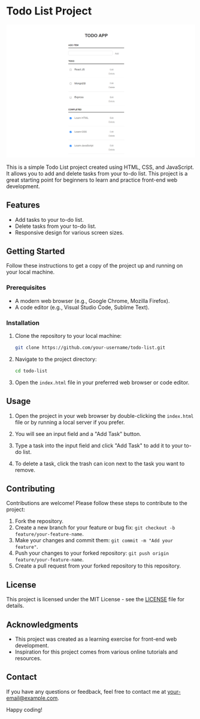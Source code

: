 # Todo List Project

![Todo List](todo.png)

This is a simple Todo List project created using HTML, CSS, and JavaScript. It allows you to add and delete tasks from your to-do list. This project is a great starting point for beginners to learn and practice front-end web development.

## Features

- Add tasks to your to-do list.
- Delete tasks from your to-do list.
- Responsive design for various screen sizes.

## Getting Started

Follow these instructions to get a copy of the project up and running on your local machine.

### Prerequisites

- A modern web browser (e.g., Google Chrome, Mozilla Firefox).
- A code editor (e.g., Visual Studio Code, Sublime Text).

### Installation

1. Clone the repository to your local machine:

   ```bash
   git clone https://github.com/your-username/todo-list.git
   ```

2. Navigate to the project directory:

   ```bash
   cd todo-list
   ```

3. Open the `index.html` file in your preferred web browser or code editor.

## Usage

1. Open the project in your web browser by double-clicking the `index.html` file or by running a local server if you prefer.

2. You will see an input field and a "Add Task" button.

3. Type a task into the input field and click "Add Task" to add it to your to-do list.

4. To delete a task, click the trash can icon next to the task you want to remove.

## Contributing

Contributions are welcome! Please follow these steps to contribute to the project:

1. Fork the repository.
2. Create a new branch for your feature or bug fix: `git checkout -b feature/your-feature-name`.
3. Make your changes and commit them: `git commit -m "Add your feature"`.
4. Push your changes to your forked repository: `git push origin feature/your-feature-name`.
5. Create a pull request from your forked repository to this repository.

## License

This project is licensed under the MIT License - see the [LICENSE](LICENSE) file for details.

## Acknowledgments

- This project was created as a learning exercise for front-end web development.
- Inspiration for this project comes from various online tutorials and resources.

## Contact

If you have any questions or feedback, feel free to contact me at your-email@example.com.

Happy coding!
